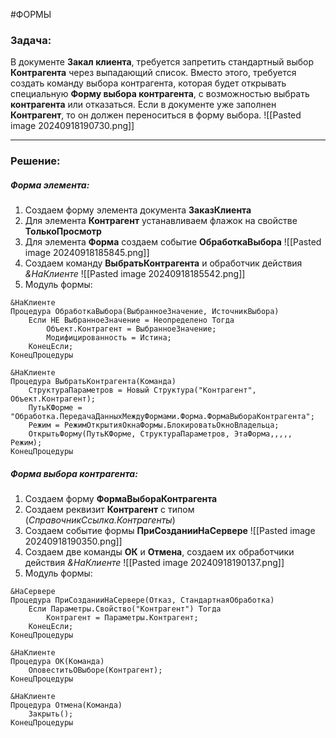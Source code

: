 #ФОРМЫ 
### Задача:
В документе **Закал клиента**, требуется запретить стандартный выбор **Контрагента** через выпадающий список. Вместо этого, требуется создать команду выбора контрагента, которая будет открывать специальную **Форму выбора контрагента**, с возможностью выбрать **контрагента** или отказаться.
Если в документе уже заполнен **Контрагент**, то он должен переноситься в форму выбора.
![[Pasted image 20240918190730.png]]

---
### Решение:
##### Форма элемента:
1. Создаем форму элемента документа **ЗаказКлиента**
2. Для элемента **Контрагент** устанавливаем флажок на свойстве **ТолькоПросмотр**
3. Для элемента **Форма** создаем событие **ОбработкаВыбора**
![[Pasted image 20240918185845.png]]
4. Создаем команду **ВыбратьКонтрагента** и обработчик действия *&НаКлиенте*
![[Pasted image 20240918185542.png]]
5. Модуль формы:
```bsl
&НаКлиенте
Процедура ОбработкаВыбора(ВыбранноеЗначение, ИсточникВыбора)
	Если НЕ ВыбранноеЗначение = Неопределено Тогда
		Объект.Контрагент = ВыбранноеЗначение;
		Модифицированность = Истина;
	КонецЕсли;
КонецПроцедуры

&НаКлиенте
Процедура ВыбратьКонтрагента(Команда)
	СтруктураПараметров = Новый Структура("Контрагент", Объект.Контрагент);
	ПутьКФорме = "Обработка.ПередачаДанныхМеждуФормами.Форма.ФормаВыбораКонтрагента";
	Режим = РежимОткрытияОкнаФормы.БлокироватьОкноВладельца;
	ОткрытьФорму(ПутьКФорме, СтруктураПараметров, ЭтаФорма,,,,, Режим);
КонецПроцедуры
```
##### Форма выбора контрагента:
1. Создаем форму **ФормаВыбораКонтрагента**
2. Создаем реквизит **Контрагент** с типом (*СправочникСсылка.Контрагенты*)
3. Создаем событие формы **ПриСозданииНаСервере**
![[Pasted image 20240918190350.png]]
4. Создаем две команды **ОК** и **Отмена**, создаем их обработчики действия *&НаКлиенте* 
![[Pasted image 20240918190137.png]]
5. Модуль формы:
```bsl
&НаСервере
Процедура ПриСозданииНаСервере(Отказ, СтандартнаяОбработка)
	Если Параметры.Свойство("Контрагент") Тогда
		Контрагент = Параметры.Контрагент;
	КонецЕсли;
КонецПроцедуры

&НаКлиенте
Процедура ОК(Команда)
	ОповеститьОВыборе(Контрагент);
КонецПроцедуры

&НаКлиенте
Процедура Отмена(Команда)
	Закрыть();
КонецПроцедуры
```